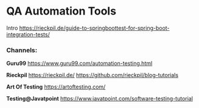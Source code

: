 ﻿

# QA Automation Tools


Intro
https://rieckpil.de/guide-to-springboottest-for-spring-boot-integration-tests/


### Channels:

**Guru99**
https://www.guru99.com/automation-testing.html

**Rieckpil**
https://rieckpil.de/ 
https://github.com/rieckpil/blog-tutorials

**Art Of Testing**
https://artoftesting.com/

**Testing@Javatpoint**
https://www.javatpoint.com/software-testing-tutorial
